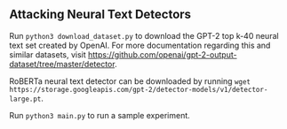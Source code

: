 ## Attacking Neural Text Detectors

Run ``python3 download_dataset.py`` to download the GPT-2 top k-40 neural text set created by OpenAI. For more documentation regarding this and similar datasets, visit https://github.com/openai/gpt-2-output-dataset/tree/master/detector.

RoBERTa neural text detector can be downloaded by running ``wget https://storage.googleapis.com/gpt-2/detector-models/v1/detector-large.pt``.

Run ``python3 main.py`` to run a sample experiment.


